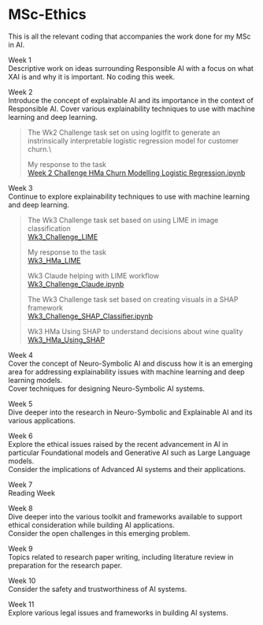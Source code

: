 # MSc-Ethics

This is all the relevant coding that accompanies the work done for my MSc in AI.

Week 1\
Descriptive work on ideas surrounding Responsible AI with a focus on what XAI is and why it is important.
No coding this week.

Week 2\
Introduce the concept of explainable AI and its importance in the context of Responsible AI.
Cover various explainability techniques to use with machine learning and deep learning.

> The Wk2 Challenge task set on using logitfit to generate an instrinsically interpretable logistic regression model for customer churn.\
> 
> My response to the task\
> [Week 2 Challenge HMa Churn Modelling Logistic Regression.ipynb](https://github.com/user-attachments/files/23160782/Week.2.Challenge.HMa.Churn.Modelling.Logistic.Regression.ipynb)

Week 3\
Continue to explore explainability techniques to use with machine learning and deep learning.

> The Wk3 Challenge task set based on using LIME in image classification\
> [Wk3_Challenge_LIME](https://github.com/Peridot-72/MSc-Ethics/blob/9076fcc5ea291c8cd87804cbaf4254a6b20b403e/Wk3_Challenge_LIME.ipynb)
> 
> My response to the task\
> [Wk3_HMa_LIME](https://github.com/Peridot-72/MSc-Ethics/blob/9076fcc5ea291c8cd87804cbaf4254a6b20b403e/Wk%203%20HMa%20Comparing%20models%20LIME.ipynb)
> 
> Wk3 Claude helping with LIME workflow\
> [Wk3_Challenge_Claude.ipynb](https://github.com/Peridot-72/MSc-Ethics/blob/9076fcc5ea291c8cd87804cbaf4254a6b20b403e/Wk3_Challenge_Claude.ipynb)
> 
> The Wk3 Challenge task set based on creating visuals in a SHAP framework\
> [Wk3_Challenge_SHAP_Classifier.ipynb](https://github.com/Peridot-72/MSc-Ethics/blob/9076fcc5ea291c8cd87804cbaf4254a6b20b403e/Wk3%20_Challenge_SHAP_Classifier.ipynb)
> 
> Wk3 HMa Using SHAP to understand decisions about wine quality\
> [Wk3_HMa_Using_SHAP](https://github.com/Peridot-72/MSc-Ethics/blob/9076fcc5ea291c8cd87804cbaf4254a6b20b403e/Wk3_HMa_Using_SHAP.ipynb)

Week 4\
Cover the concept of Neuro-Symbolic AI and discuss how it is an emerging area for addressing explainability issues with machine learning and deep learning models.\
Cover techniques for designing Neuro-Symbolic AI systems.

Week 5\
Dive deeper into the research in Neuro-Symbolic and Explainable AI and its various applications.

Week 6\
Explore the ethical issues raised by the recent advancement in AI in particular Foundational models and Generative AI such as Large Language models.\
Consider the implications of Advanced AI systems and their applications.

Week 7\
Reading Week

Week 8\
Dive deeper into the various toolkit and frameworks available to support ethical consideration while building AI applications.\
Consider the open challenges in this emerging problem.

Week 9\
Topics related to research paper writing, including literature review in preparation for the research paper.

Week 10\
Consider the safety and trustworthiness of AI systems.

Week 11\
Explore various legal issues and frameworks in building AI systems.
